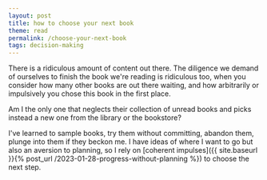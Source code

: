 ```yaml
---
layout: post
title: how to choose your next book
theme: read
permalink: /choose-your-next-book
tags: decision-making
---
```


There is a ridiculous amount of content out there.
The diligence we demand of ourselves to finish the book we're reading is ridiculous too, when you consider how many other books are out there waiting, and how arbitrarily or impulsively you chose this book in the first place.

Am I the only one that neglects their collection of unread books and picks instead a new one from the library or the bookstore?

I've learned to sample books, try them without committing, abandon them, plunge into them if they beckon me.
I have ideas of where I want to go but also an aversion to planning, so I rely on [coherent impulses]({{ site.baseurl }}{% post_url /2023-01-28-progress-without-planning %}) to choose the next step.